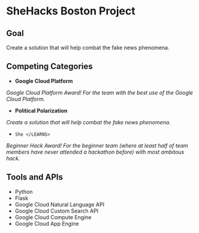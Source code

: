 # SheHacks Boston Project

## Goal
Create a solution that will help combat the fake news phenomena.

## Competing Categories
- **Google Cloud Platform**

*Google Cloud Platform Award! For the team with the best use of the Google Cloud Platform.*


- **Political Polarization**

*Create a solution that will help combat the fake news phenomena.*


- `She </LEARNS>`

*Beginner Hack Award! For the beginner team (where at least half of team members have never attended a hackathon before) with most ambitous hack.*

## Tools and APIs 
- Python
- Flask
- Google Cloud Natural Language API
- Google Cloud Custom Search API
- Google Cloud Compute Engine
- Google Cloud App Engine


